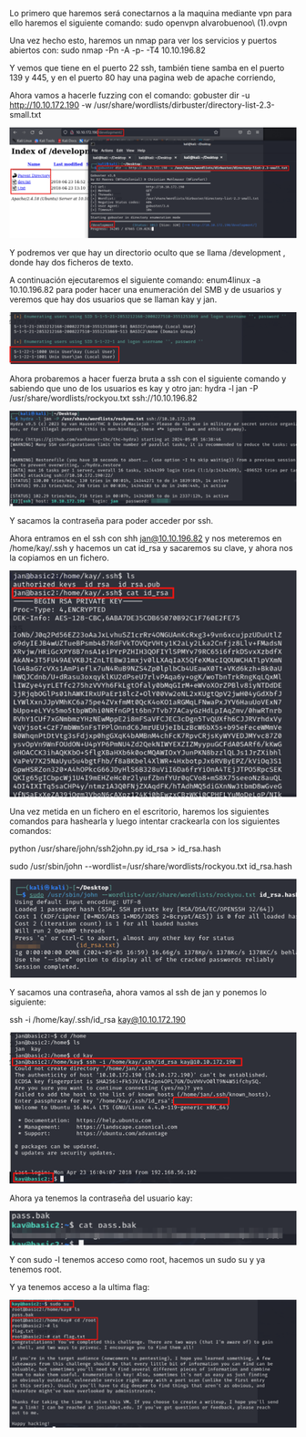 Lo primero que haremos será conectarnos a la maquina mediante vpn para ello haremos el siguiente comando: sudo openvpn alvarobuenoo\ \(1\).ovpn

Una vez hecho esto, haremos un nmap para ver los servicios y puertos abiertos con: sudo nmap -Pn -A -p- -T4 10.10.196.82

Y vemos que tiene en el puerto 22 ssh, también tiene samba en el puerto 139 y 445, y en el puerto 80 hay una pagina web de apache corriendo, 

Ahora vamos a hacerle fuzzing con el comando: gobuster dir -u http://10.10.172.190 -w /usr/share/wordlists/dirbuster/directory-list-2.3-small.txt

![img](img/img01.png)

Y podremos ver que hay un directorio oculto que se llama /development , donde hay dos ficheros de texto.

A continuación ejecutaremos el siguiente comando: enum4linux -a 10.10.196.82 para poder hacer una enumeración del SMB y de usuarios y veremos que hay dos usuarios que se llaman kay y jan.

![img](img/img02.png)

Ahora probaremos a hacer fuerza bruta a ssh con el siguiente comando y sabiendo que uno de los usuarios es kay y otro jan: hydra -l jan -P /usr/share/wordlists/rockyou.txt ssh://10.10.196.82

![img](img/img03.png)

Y sacamos la contraseña para poder acceder por ssh.

Ahora entramos en el ssh con shh jan@10.10.196.82 y nos meteremos en /home/kay/.ssh y hacemos un cat id_rsa y sacaremos su clave, y ahora nos la copiamos en un fichero.

![img](img/img04.png)

Una vez metida en un fichero en el escritorio, haremos los siguientes comandos para hashearla y luego intentar crackearla con los siguientes comandos:

python /usr/share/john/ssh2john.py id_rsa > id_rsa.hash

sudo /usr/sbin/john --wordlist=/usr/share/wordlists/rockyou.txt id_rsa.hash

![img](img/img05.png)

Y sacamos una contraseña, ahora vamos al ssh de jan y ponemos lo siguiente:

ssh -i /home/kay/.ssh/id_rsa kay@10.10.172.190 

![img](img/img06.png)

Ahora ya tenemos la contraseña del usuario kay:

![img](img/img07.png)

Y con sudo -l tenemos acceso como root, hacemos un sudo su y ya tenemos root.

Y ya tenemos acceso a la ultima flag:

![img](img/img08.png)









